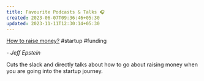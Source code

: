 ```yaml
---
title: Favourite Podcasts & Talks 🎧
created: 2023-06-07T09:36:46+05:30
updated: 2023-11-11T12:30:14+05:30
---
```


[How to raise money?](https://www.youtube.com/watch?v=EoquIYtjM7w) #startup #funding

*- Jeff Epstein*

Cuts the slack and directly talks about how to go about raising money when you are going into the startup journey. 

